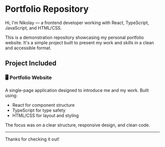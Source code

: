 # Portfolio Repository

Hi, I'm Nikolay — a frontend developer working with React, TypeScript, JavaScript, and HTML/CSS.

This is a demonstration repository showcasing my personal portfolio website. It's a simple project built to present my work and skills in a clean and accessible format.

## Project Included

### 🖥️ Portfolio Website  
A single-page application designed to introduce me and my work. Built using:
- React for component structure
- TypeScript for type safety
- HTML/CSS for layout and styling

The focus was on a clear structure, responsive design, and clean code.

---

Thanks for checking it out!
